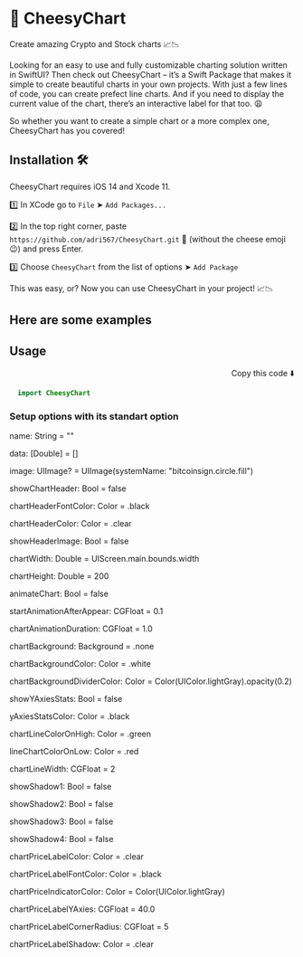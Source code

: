 #  🧀 CheesyChart

Create amazing Crypto and Stock charts 📈📉

Looking for an easy to use and fully customizable charting solution written in SwiftUI? Then check out CheesyChart – it’s a Swift Package that makes it simple to create beautiful charts in your own projects. With just a few lines of code, you can create prefect line charts. And if you need to display the current value of the chart, there’s an interactive label for that too. 😩 

So whether you want to create a simple chart or a more complex one, CheesyChart has you covered!



## Installation 🛠

CheesyChart requires iOS 14 and Xcode 11.

1️⃣ In XCode go to `File` ➤ `Add Packages...`

2️⃣ In the top right corner, paste `https://github.com/adri567/CheesyChart.git` 🧀 (without the cheese emoji 😉) and press Enter.

3️⃣ Choose `CheesyChart` from the list of options ➤ `Add Package`

This was easy, or? Now you can use CheesyChart in your project! 📈📉

## Here are some examples

## Usage
<p align="right"> Copy this code ⬇️<p>
 
```swift
  import CheesyChart
 ```

 
### Setup options with its standart option
 
name: String = ""
 
data: [Double] = []
 
image: UIImage? = UIImage(systemName: "bitcoinsign.circle.fill")
        
showChartHeader: Bool = false
 
chartHeaderFontColor: Color = .black
 
chartHeaderColor: Color = .clear
 
showHeaderImage: Bool = false
        
chartWidth: Double = UIScreen.main.bounds.width
 
chartHeight: Double = 200
        
animateChart: Bool = false
 
startAnimationAfterAppear: CGFloat = 0.1
 
chartAnimationDuration: CGFloat = 1.0
        
chartBackground: Background = .none
 
chartBackgroundColor: Color = .white
 
chartBackgroundDividerColor: Color = Color(UIColor.lightGray).opacity(0.2)
 
showYAxiesStats: Bool = false
 
yAxiesStatsColor: Color = .black
        
chartLineColorOnHigh: Color = .green
 
lineChartColorOnLow: Color = .red
 
chartLineWidth: CGFloat = 2
        
showShadow1: Bool = false
 
showShadow2: Bool = false
 
showShadow3: Bool = false
 
showShadow4: Bool = false
        
chartPriceLabelColor: Color = .clear
 
chartPriceLabelFontColor: Color = .black
 
chartPriceIndicatorColor: Color = Color(UIColor.lightGray)
 
chartPriceLabelYAxies: CGFloat = 40.0
 
chartPriceLabelCornerRadius: CGFloat = 5
 
chartPriceLabelShadow: Color = .clear
